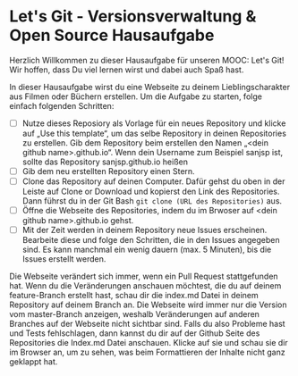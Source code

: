 # Let's Git - Versionsverwaltung & Open Source Hausaufgabe
Herzlich Willkommen zu dieser Hausaufgabe für unseren MOOC: Let's Git! Wir hoffen, dass Du viel lernen wirst und dabei auch Spaß hast.

In dieser Hausaufgabe wirst du eine Webseite zu deinem Lieblingscharakter aus Filmen oder Büchern erstellen. Um die Aufgabe zu starten, folge einfach folgenden Schritten:

- [ ] Nutze dieses Reposiory als Vorlage für ein neues Repository und klicke auf „Use this template“, um das selbe Repository in deinen Repositories zu erstellen. Gib dem Repository beim erstellen den Namen „\<dein github name\>.github.io“. Wenn dein Username zum Beispiel sanjsp ist, sollte das Repository sanjsp.github.io heißen
- [ ] Gib dem neu erstellten Repository einen Stern.
- [ ] Clone das Repository auf deinen Computer. Dafür gehst du oben in der Leiste auf Clone or Download und kopierst den Link des Repositories. Dann führst du in der Git Bash ```git clone (URL des Repositories)``` aus.
- [ ] Öffne die Webseite des Repositories, indem du im Brwoser auf  \<dein github name\>.github.io gehst.
- [ ] Mit der Zeit werden in deinem Repository neue Issues erscheinen. Bearbeite diese und folge den Schritten, die in den Issues angegeben sind. Es kann manchmal ein wenig dauern (max. 5 Minuten), bis die Issues erstellt werden.

Die Webseite verändert sich immer, wenn ein Pull Request stattgefunden hat. Wenn du die Veränderungen anschauen möchtest, die du auf deinem feature-Branch erstellt hast, schau dir die index.md Datei in deinem Repository auf deinem Branch an. Die Webseite wird immer nur die Version vom master-Branch anzeigen, weshalb Veränderungen auf anderen Branches auf der Webseite nicht sichtbar sind. Falls du also Probleme hast und Tests fehlschlagen, dann kannst du dir auf der Github Seite des Repositories die Index.md Datei anschauen. Klicke auf sie und schau sie dir im Browser an, um zu sehen, was beim Formattieren der Inhalte nicht ganz geklappt hat. 

